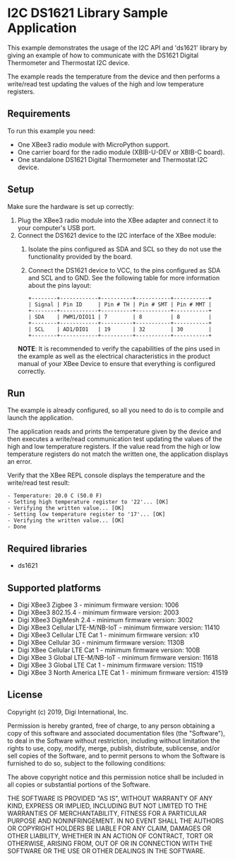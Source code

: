 I2C DS1621 Library Sample Application
=====================================

This example demonstrates the usage of the I2C API and 'ds1621' library by
giving an example of how to communicate with the DS1621 Digital Thermometer
and Thermostat I2C device.

The example reads the temperature from the device and then performs a
write/read test updating the values of the high and low temperature registers.

Requirements
------------

To run this example you need:

* One XBee3 radio module with MicroPython support.
* One carrier board for the radio module (XBIB-U-DEV or XBIB-C board).
* One standalone DS1621 Digital Thermometer and Thermostat I2C device.

Setup
-----

Make sure the hardware is set up correctly:

1. Plug the XBee3 radio module into the XBee adapter and connect it to your
   computer's USB port.
2. Connect the DS1621 device to the I2C interface of the XBee module:
     1. Isolate the pins configured as SDA and SCL so they do not use the
        functionality provided by the board.
     2. Connect the DS1621 device to VCC, to the pins configured as SDA and SCL
        and to GND. See the following table for more information about the pins
        layout:

            +--------+------------+----------+-----------+-----------+
            | Signal | Pin ID     | Pin # TH | Pin # SMT | Pin # MMT |
            +--------+------------+----------+-----------+-----------+
            | SDA    | PWM1/DIO11 | 7        | 8         | 8         |
            +--------+------------+----------+-----------+-----------+
            | SCL    | AD1/DIO1   | 19       | 32        | 30        |
            +--------+------------+----------+-----------+-----------+

   **NOTE**: It is recommended to verify the capabilities of the pins used in
   the example as well as the electrical characteristics in the product manual
   of your XBee Device to ensure that everything is configured correctly.

Run
---

The example is already configured, so all you need to do is to compile and
launch the application.

The application reads and prints the temperature given by the device and then
executes a write/read communication test updating the values of the high and
low temperature registers. If the value read from the high or low temperature
registers do not match the written one, the application displays an error.

Verify that the XBee REPL console displays the temperature and the write/read
test result:

    - Temperature: 20.0 C (50.0 F)
    - Setting high temperature register to '22'... [OK]
    - Verifying the written value... [OK]
    - Setting low temperature register to '17'... [OK]
    - Verifying the written value... [OK]
    - Done

Required libraries
--------------------

* ds1621

Supported platforms
-------------------

* Digi XBee3 Zigbee 3 - minimum firmware version: 1006
* Digi XBee3 802.15.4 - minimum firmware version: 2003
* Digi XBee3 DigiMesh 2.4 - minimum firmware version: 3002
* Digi XBee3 Cellular LTE-M/NB-IoT - minimum firmware version: 11410
* Digi XBee3 Cellular LTE Cat 1 - minimum firmware version: x10
* Digi XBee Cellular 3G - minimum firmware version: 1130B
* Digi XBee Cellular LTE Cat 1 - minimum firmware version: 100B
* Digi XBee 3 Global LTE-M/NB-IoT - minimum firmware version: 11618
* Digi XBee 3 Global LTE Cat 1 - minimum firmware version: 11519
* Digi XBee 3 North America LTE Cat 1 - minimum firmware version: 41519

License
-------

Copyright (c) 2019, Digi International, Inc.

Permission is hereby granted, free of charge, to any person obtaining a copy
of this software and associated documentation files (the "Software"), to deal
in the Software without restriction, including without limitation the rights
to use, copy, modify, merge, publish, distribute, sublicense, and/or sell
copies of the Software, and to permit persons to whom the Software is
furnished to do so, subject to the following conditions:

The above copyright notice and this permission notice shall be included in all
copies or substantial portions of the Software.

THE SOFTWARE IS PROVIDED "AS IS", WITHOUT WARRANTY OF ANY KIND, EXPRESS OR
IMPLIED, INCLUDING BUT NOT LIMITED TO THE WARRANTIES OF MERCHANTABILITY,
FITNESS FOR A PARTICULAR PURPOSE AND NONINFRINGEMENT. IN NO EVENT SHALL THE
AUTHORS OR COPYRIGHT HOLDERS BE LIABLE FOR ANY CLAIM, DAMAGES OR OTHER
LIABILITY, WHETHER IN AN ACTION OF CONTRACT, TORT OR OTHERWISE, ARISING FROM,
OUT OF OR IN CONNECTION WITH THE SOFTWARE OR THE USE OR OTHER DEALINGS IN THE
SOFTWARE.
